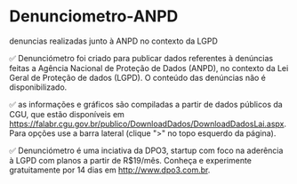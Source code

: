 # Denunciometro-ANPD
 denuncias realizadas junto à ANPD no contexto da LGPD
 
✅ Denunciómetro foi criado para publicar dados referentes à denúncias feitas a Agência Nacional de Proteção de Dados (ANPD), no contexto da Lei Geral de Proteção de dados (LGPD). O conteúdo das denúncias não é disponibilizado.

✅ as informações e gráficos são compiladas a partir de dados públicos da CGU, que estão disponíveis em https://falabr.cgu.gov.br/publico/DownloadDados/DownloadDadosLai.aspx. Para opções use a barra lateral (clique ">" no topo esquerdo da página).

✅ Denunciómetro é uma inciativa da DPO3, startup com foco na aderência à LGPD com planos a partir de R$19/mês. Conheça e experimente gratuitamente por 14 dias em http://www.dpo3.com.br.
